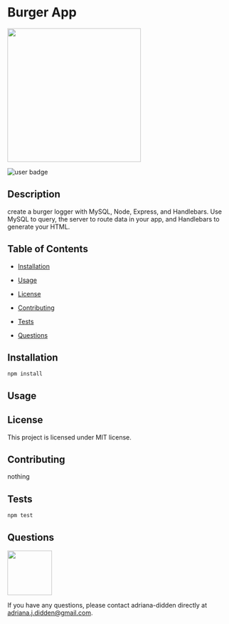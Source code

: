 
  # Burger App
  <img src="./assets/images/burgerApp.png" width='300px' />


  ![user badge](https://img.shields.io/badge/license-MIT-red)

## Description 
 
  create a burger logger with MySQL, Node, Express, and  Handlebars. Use MySQL to query, the server to route data in your app, and Handlebars to generate your HTML.

## Table of Contents 
 
- [Installation](#Installation) 

- [Usage](#Usage) 

- [License](#License) 

- [Contributing](#Contributing) 

- [Tests](#Tests) 

- [Questions](#Questions) 


## Installation  

```
npm install
```

## Usage 



## License 

This project is licensed under MIT license.

## Contributing 

nothing

## Tests 

```
npm test
```

## Questions 

<img src="https://avatars3.githubusercontent.com/u/46576203?v=4" width='100px' />

If you have any questions, please contact adriana-didden directly at adriana.j.didden@gmail.com. 

